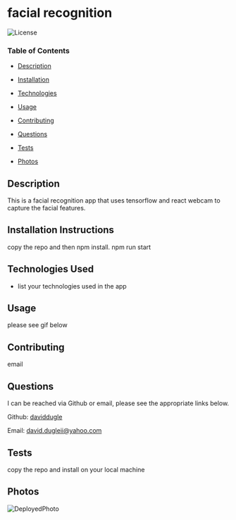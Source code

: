 # facial recognition







![License](https://img.shields.io/badge/license-MIT%20License-green)









### Table of Contents


* [Description](#Description)

* [Installation](#Installation)

* [Technologies](#Technologies)

* [Usage](##Usage)

* [Contributing](#Contributing)

* [Questions](#Questions)

* [Tests](#Tests)

* [Photos](#Photos)

















## Description

This is a facial recognition app that uses tensorflow and react webcam to capture the facial features.





## Installation Instructions

copy the repo and then npm install. npm run start




## Technologies Used

* list your technologies used in the app




## Usage

please see gif below







## Contributing

email





## Questions

I can be reached via Github or email, please see the appropriate links below.

Github:
<a href='https://github.com/daviddugle' target='_blank'>daviddugle</a>

Email:
<a href='mailto:david.dugleii@yahoo.com'>david.dugleii@yahoo.com</a>





## Tests

copy the repo and install on your local machine



## Photos

![DeployedPhoto](./public/display.gif)





